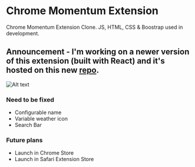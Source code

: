 # Chrome Momentum Extension

Chrome Momentum Extension Clone. JS, HTML, CSS & Boostrap used in development.

## Announcement - I'm working on a newer version of this extension (built with React) and it's hosted on this new [repo](https://github.com/yinghang/project-mi-casa).

![Alt text](/screenshot.jpg)

### Need to be fixed
- Configurable name
- Variable weather icon
- Search Bar

### Future plans
- Launch in Chrome Store
- Launch in Safari Extension Store
